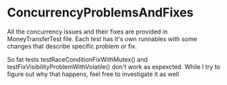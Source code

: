 # ConcurrencyProblemsAndFixes

All the concurrency issues and their fixes are provided in MoneyTransferTest file.
Each test has it's own runnables with some changes that describe specific problem or fix.

So fat tests testRaceConditionFixWithMutex() and testFixVisibilityProblemWithVolatile() don't work as expexcted.
While I try to figure out why that happens, feel free to investigate it as well

